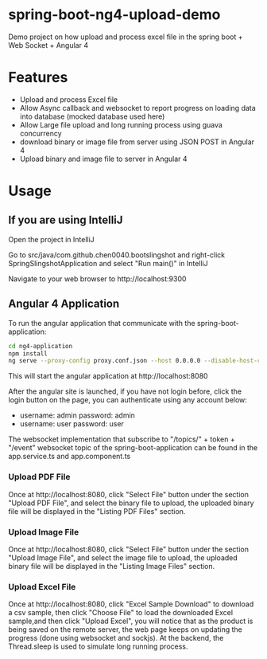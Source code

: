 # spring-boot-ng4-upload-demo

Demo project on how upload and process excel file in the spring boot + Web Socket + Angular 4

# Features

* Upload and process Excel file
* Allow Async callback and websocket to report progress on loading data into database (mocked database used here)
* Allow Large file upload and long running process using guava concurrency
* download binary or image file from server using JSON POST in Angular 4
* Upload binary and image file to server in Angular 4

# Usage

## If you are using IntelliJ

Open the project in IntelliJ

Go to src/java/com.github.chen0040.bootslingshot and right-click SpringSlingshotApplication and select "Run main()" in IntelliJ

Navigate to your web browser to http://localhost:9300


## Angular 4 Application

To run the angular application that communicate with the spring-boot-application:


```bash 
cd ng4-application
npm install
ng serve --proxy-config proxy.conf.json --host 0.0.0.0 --disable-host-check --port 8080
```

This will start the angular application at http://localhost:8080

After the angular site is launched, if you have not login before, click the login button on the page, you can authenticate using
any account below:

* username: admin password: admin
* username: user password: user

The websocket implementation that subscribe to "/topics/" + token + "/event" websocket topic of the spring-boot-application can be found in the app.service.ts and app.component.ts


### Upload PDF File

Once at http://localhost:8080, click "Select File" button under the section "Upload PDF File", and select the binary
file to upload, the uploaded binary file will be displayed in the "Listing PDF Files" section.

### Upload Image File

Once at http://localhost:8080, click "Select File" button under the section "Upload Image File", and select the image
file to upload, the uploaded binary file will be displayed in the "Listing Image Files" section.

### Upload Excel File

Once at http://localhost:8080, click "Excel Sample Download" to download a csv sample, then click "Choose File" to load the
downloaded Excel sample,and then click "Upload Excel", you will notice that as the product is being saved on the remote server,
the web page keeps on updating the progress (done using websocket and sockjs). At the backend, the Thread.sleep is used to simulate
long running process.